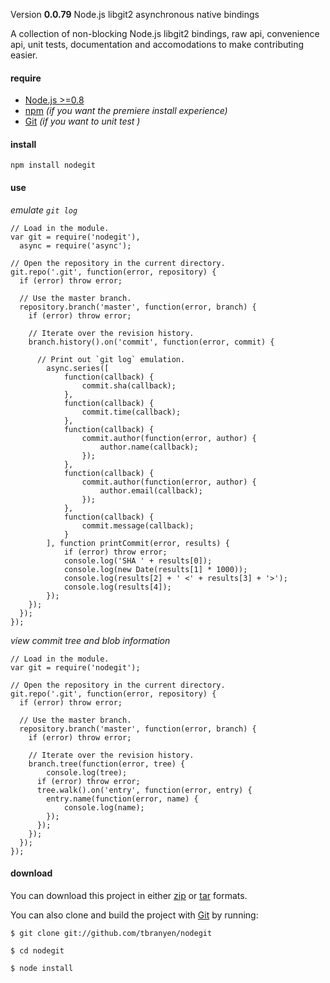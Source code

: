 Version **0.0.79** Node.js libgit2 asynchronous native bindings

A collection of non-blocking Node.js libgit2 bindings, raw api, convenience api, unit tests, documentation and accomodations to make contributing easier.

#### require

* [Node.js >=0.8](http://nodejs.org/)
* [npm](http://npmjs.org/) *(if you want the premiere install experience)*
* [Git](http://git-scm.com/) *(if you want to unit test )*  
  
#### install  

    npm install nodegit
  
  

#### use

*emulate `git log`*

    // Load in the module.
    var git = require('nodegit'),
      async = require('async');

    // Open the repository in the current directory.
    git.repo('.git', function(error, repository) {
      if (error) throw error;

      // Use the master branch.
      repository.branch('master', function(error, branch) {
        if (error) throw error;

        // Iterate over the revision history.
        branch.history().on('commit', function(error, commit) {

          // Print out `git log` emulation.
            async.series([
                function(callback) {
                    commit.sha(callback);
                },
                function(callback) {
                    commit.time(callback);
                },
                function(callback) {
                    commit.author(function(error, author) {
                        author.name(callback);
                    });
                },
                function(callback) {
                    commit.author(function(error, author) {
                        author.email(callback);
                    });
                },
                function(callback) {
                    commit.message(callback);
                }
            ], function printCommit(error, results) {
                if (error) throw error;
                console.log('SHA ' + results[0]);
                console.log(new Date(results[1] * 1000));
                console.log(results[2] + ' <' + results[3] + '>');
                console.log(results[4]);
            });
        });
      });
    });

*view commit tree and blob information*

    // Load in the module.
    var git = require('nodegit');

    // Open the repository in the current directory.
    git.repo('.git', function(error, repository) {
      if (error) throw error;

      // Use the master branch.
      repository.branch('master', function(error, branch) {
        if (error) throw error;

        // Iterate over the revision history.
        branch.tree(function(error, tree) {
            console.log(tree);
          if (error) throw error;
          tree.walk().on('entry', function(error, entry) {
            entry.name(function(error, name) {
                console.log(name);
            });
          });
        });
      });
    });  
  
  
#### download

You can download this project in either [zip](http://github.com/tbranyen/nodegit/zipball/master) or [tar](http://github.com/tbranyen/nodegit/tarball/master) formats.

You can also clone and build the project with [Git](http://git-scm.com) by running:

    $ git clone git://github.com/tbranyen/nodegit

    $ cd nodegit

    $ node install
